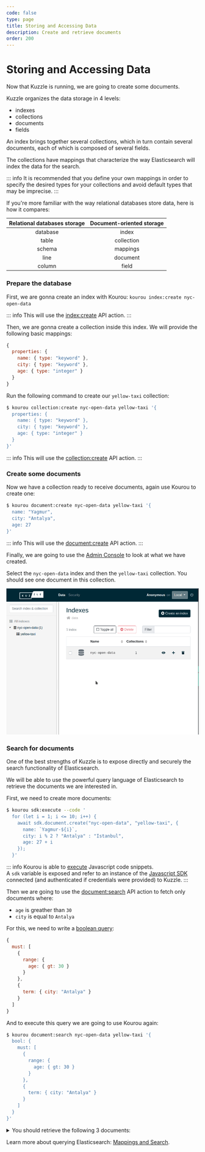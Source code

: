 ```yaml
---
code: false
type: page
title: Storing and Accessing Data
description: Create and retrieve documents
order: 200
---
```


# Storing and Accessing Data

Now that Kuzzle is running, we are going to create some documents.

Kuzzle organizes the data storage in 4 levels: 
  - indexes
  - collections
  - documents
  - fields

An index brings together several collections, which in turn contain several documents, each of which is composed of several fields.

The collections have mappings that characterize the way Elasticsearch will index the data for the search.

::: info
It is recommended that you define your own mappings in order to specify the desired types for your collections and avoid default types that may be imprecise.
:::

If you're more familiar with the way relational databases store data, here is how it compares:

| Relational databases storage | Document-oriented storage |
| :--------------------------: | :-----------------------: |
| database                     | index                     |
| table                        | collection                |
| schema                       | mappings                  |
| line                         | document                  |
| column                       | field                     |

### Prepare the database

First, we are gonna create an index with Kourou: `kourou index:create nyc-open-data`

::: info
This will use the [index:create](/core/2/api/controllers/index/create) API action.
:::

Then, we are gonna create a collection inside this index. We will provide the following basic mappings:

```js
{
  properties: {
    name: { type: "keyword" },
    city: { type: "keyword" },
    age: { type: "integer" }
  }
}
```

Run the following command to create our `yellow-taxi` collection: 

```bash
$ kourou collection:create nyc-open-data yellow-taxi '{
  properties: {
    name: { type: "keyword" },
    city: { type: "keyword" },
    age: { type: "integer" }
  }
}'
```

::: info
This will use the [collection:create](/core/2/api/controllers/index/create) API action.
:::


### Create some documents

Now we have a collection ready to receive documents, again use Kourou to create one:

```bash
$ kourou document:create nyc-open-data yellow-taxi '{
  name: "Yagmur",
  city: "Antalya",
  age: 27
}'
```

::: info
This will use the [document:create](/core/2/api/controllers/index/create) API action.
:::

Finally, we are going to use the [Admin Console](http://console.kuzzle.io) to look at what we have created.

Select the `nyc-open-data` index and then the `yellow-taxi` collection. You should see one document in this collection.

![admin console show document](./admin-console-show-document.gif)

### Search for documents

One of the best strengths of Kuzzle is to expose directly and securely the search functionality of Elasticsearch.

We will be able to use the powerful query language of Elasticsearch to retrieve the documents we are interested in. 

First, we need to create more documents:

```bash
$ kourou sdk:execute --code '
  for (let i = 1; i <= 10; i++) {
    await sdk.document.create("nyc-open-data", "yellow-taxi", {
      name: `Yagmur-${i}`,
      city: i % 2 ? "Antalya" : "Istanbul",
      age: 27 + i
    });
  }'
```

::: info
Kourou is able to [execute](/core/2/api/kourou/commands/sdk/execute) Javascript code snippets.  
A `sdk` variable is exposed and refer to an instance of the [Javascript SDK](/sdk/js/7) connected (and authenticated if credentials were provided) to Kuzzle.
::: 

Then we are going to use the [document:search](/core/2/api/controllers/document/search) API action to fetch only documents where:
 - `age` is greather than `30`
 - `city` is equal to `Antalya`

For this, we need to write a [boolean query](https://www.elastic.co/guide/en/elasticsearch/reference/7.4/query-dsl-bool-query.html):

```js
{
  must: [
    {
      range: {
        age: { gt: 30 }
      }
    },
    {
      term: { city: "Antalya" }
    }
  ]
}
```

And to execute this query we are going to use Kourou again:

```bash
$ kourou document:search nyc-open-data yellow-taxi '{
  bool: {
    must: [
      {
        range: {
          age: { gt: 30 }
        }
      },
      {
        term: { city: "Antalya" }
      }
    ]
  }
}'
```

<details><summary>You should retrieve the following 3 documents:</summary>

```bash
 🚀 Kourou - Searches for documents
 
 [ℹ] Connecting to http://localhost:7512 ...
 [ℹ] Document ID: OYgZJnUBacNMjDl2504F
 Content: {
  "name": "Yagmur-5",
  "city": "Antalya",
  "age": 32,
  "_kuzzle_info": {
    "author": "-1",
    "createdAt": 1602662033156,
    "updatedAt": null,
    "updater": null
  }
}
 [ℹ] Document ID: O4gZJnUBacNMjDl2504n
 Content: {
  "name": "Yagmur-7",
  "city": "Antalya",
  "age": 34,
  "_kuzzle_info": {
    "author": "-1",
    "createdAt": 1602662033189,
    "updatedAt": null,
    "updater": null
  }
}
 [ℹ] Document ID: PYgZJnUBacNMjDl2505H
 Content: {
  "name": "Yagmur-9",
  "city": "Antalya",
  "age": 36,
  "_kuzzle_info": {
    "author": "-1",
    "createdAt": 1602662033222,
    "updatedAt": null,
    "updater": null
  }
}
 [✔] 3 documents fetched on a total of 3
```

</details>

Learn more about querying Elasticsearch: [Mappings and Search](/core/2/some-link-to-search-guide).
